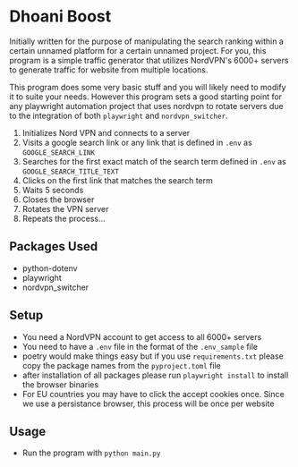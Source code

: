 # Dhoani Boost

Initially written for the purpose of manipulating the search ranking within a certain unnamed platform for a certain unnamed project. For you, this program is a simple traffic generator that utilizes NordVPN's 6000+ servers to generate traffic for website from multiple locations.

This program does some very basic stuff and you will likely need to modify it to suite your needs. However this program sets a good starting point for any playwright automation project that uses nordvpn to rotate servers due to the integration of both `playwright` and `nordvpn_switcher`.

1. Initializes Nord VPN and connects to a server
2. Visits a google search link or any link that is defined in `.env` as `GOOGLE_SEARCH_LINK`
2. Searches for the first exact match of the search term defined in `.env` as `GOOGLE_SEARCH_TITLE_TEXT`
3. Clicks on the first link that matches the search term
4. Waits 5 seconds
5. Closes the browser
6. Rotates the VPN server
7. Repeats the process...

## Packages Used
- python-dotenv
- playwright
- nordvpn_switcher

## Setup
- You need a NordVPN account to get access to all 6000+ servers
- You need to have a `.env` file in the format of the `.env_sample` file
- poetry would make things easy but if you use `requirements.txt` please copy the package names from the `pyproject.toml` file
- after installation of all packages please run `playwright install` to install the browser binaries
- For EU countries you may have to click the accept cookies once. Since we use a persistance browser, this process will be once per website

## Usage
- Run the program with `python main.py`

